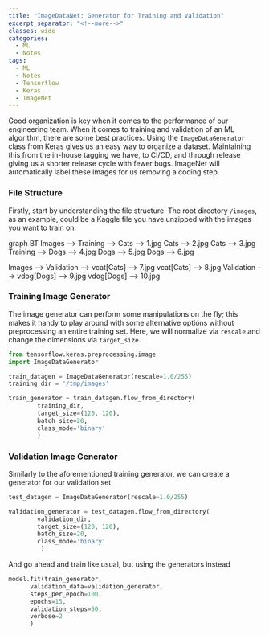 ```yaml
---
title: "ImageDataNet: Generator for Training and Validation"
excerpt_separator: "<!--more-->"
classes: wide
categories:
  - ML
  - Notes
tags:
  - ML
  - Notes
  - Tensorflow
  - Keras
  - ImageNet
---
```


Good organization is key when it comes to the performance of our engineering team. When it comes to training and validation of an ML algorithm, there are some best practices. Using the `ImageDataGenerator` class from Keras gives us an easy way to organize a dataset. Maintaining this from the in-house tagging we have, to CI/CD, and through release giving us a shorter release cycle with fewer bugs. ImageNet will automatically label these images for us removing a coding step.

### File Structure
Firstly, start by understanding the file structure. The root directory `/images`, as an example, could be a Kaggle file you have unzipped with the images you want to train on.

<div class="mermaid">
graph BT
  Images --> Training --> Cats --> 1.jpg
  Cats --> 2.jpg
  Cats --> 3.jpg
  Training --> Dogs --> 4.jpg
  Dogs --> 5.jpg
  Dogs --> 6.jpg

  Images --> Validation --> vcat[Cats] --> 7.jpg
  vcat[Cats] --> 8.jpg
  Validation --> vdog[Dogs] --> 9.jpg
  vdog[Dogs] --> 10.jpg

</div>
<script async src="https://unpkg.com/mermaid@8.6.4/dist/mermaid.min.js"></script>

<!--more-->
### Training Image Generator
The image generator can perform some manipulations on the fly; this makes it handy to play around with some alternative options without preprocessing an entire training set. Here, we will normalize via `rescale` and change the dimensions via `target_size`.

```python
from tensorflow.keras.preprocessing.image
import ImageDataGenerator

train_datagen = ImageDataGenerator(rescale=1.0/255)
training_dir = '/tmp/images'

train_generator = train_datagen.flow_from_directory(
        training_dir,
        target_size=(120, 120),
        batch_size=20,
        class_mode='binary'
        )
```
### Validation Image Generator
Similarly to the aforementioned training generator, we can create a generator for our validation set

```python
test_datagen = ImageDataGenerator(rescale=1.0/255)

validation_generator = test_datagen.flow_from_directory(
        validation_dir,
        target_size=(120, 120),
        batch_size=20,
        class_mode='binary'
         )
```

And go ahead and train like usual, but using the generators instead

```python
model.fit(train_generator,
      validation_data=validation_generator,
      steps_per_epoch=100,
      epochs=15,
      validation_steps=50,
      verbose=2
      )
```